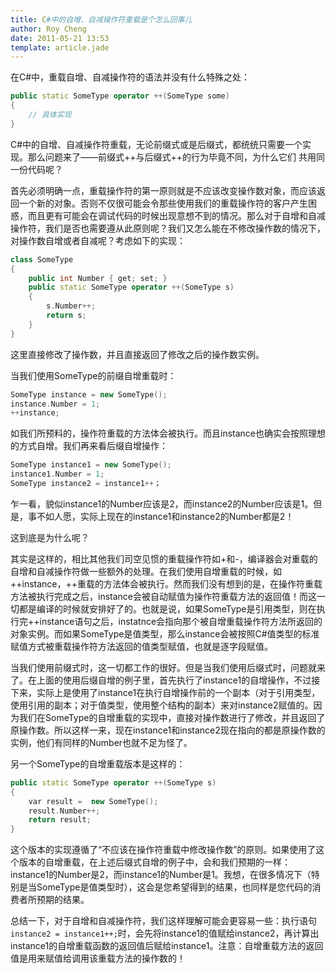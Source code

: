 ```yaml
---
title: C#中的自增、自减操作符重载是个怎么回事儿
author: Roy Cheng
date: 2011-05-21 13:53
template: article.jade
---
```


在C#中，重载自增、自减操作符的语法并没有什么特殊之处：

``` C++
public static SomeType operator ++(SomeType some)
{
    // 具体实现
}
```

C#中的自增、自减操作符重载，无论前缀式或是后缀式，都统统只需要一个实现。那么问题来了——前缀式++与后缀式++的行为毕竟不同，为什么它们 共用同一份代码呢？

<span class="more"></span>

首先必须明确一点，重载操作符的第一原则就是不应该改变操作数对象，而应该返回一个新的对象。否则不仅很可能会令那些使用我们的重载操作符的客户产生困惑，而且更有可能会在调试代码的时候出现意想不到的情况。那么对于自增和自减操作符，我们是否也需要遵从此原则呢？我们又怎么能在不修改操作数的情况下，对操作数自增或者自减呢？考虑如下的实现：   

``` C++
class SomeType   
{     
    public int Number { get; set; }
    public static SomeType operator ++(SomeType s)     
    {        
        s.Number++;        
        return s;     
    }
}
```

这里直接修改了操作数，并且直接返回了修改之后的操作数实例。

当我们使用SomeType的前缀自增重载时：

``` C++
SomeType instance = new SomeType();
instance.Number = 1;
++instance;
```

如我们所预料的，操作符重载的方法体会被执行。而且instance也确实会按照理想的方式自增。我们再来看后缀自增操作：

``` C++
SomeType instance1 = new SomeType();
instance1.Number = 1;
SomeType instance2 = instance1++；
```

乍一看，貌似instance1的Number应该是2，而instance2的Number应该是1。但是，事不如人愿，实际上现在的instance1和instance2的Number都是2！

这到底是为什么呢？

其实是这样的，相比其他我们司空见惯的重载操作符如+和-，编译器会对重载的自增和自减操作符做一些额外的处理。在我们使用自增重载的时候，如++instance，++重载的方法体会被执行。然而我们没有想到的是，在操作符重载方法被执行完成之后，instance会被自动赋值为操作符重载方法的返回值！而这一切都是编译的时候就安排好了的。也就是说，如果SomeType是引用类型，则在执行完++instance语句之后，instatnce会指向那个被自增重载操作符方法所返回的对象实例。而如果SomeType是值类型，那么instance会被按照C#值类型的标准赋值方式被重载操作符方法返回的值类型赋值，也就是逐字段赋值。

当我们使用前缀式时，这一切都工作的很好。但是当我们使用后缀式时，问题就来了。在上面的使用后缀自增的例子里，首先执行了instance1的自增操作，不过接下来，实际上是使用了instance1在执行自增操作前的一个副本（对于引用类型，使用引用的副本；对于值类型，使用整个结构的副本）来对instance2赋值的。因为我们在SomeType的自增重载的实现中，直接对操作数进行了修改，并且返回了原操作数。所以这样一来，现在instance1和instance2现在指向的都是原操作数的实例，他们有同样的Number也就不足为怪了。

另一个SomeType的自增重载版本是这样的：     


``` C++
public static SomeType operator ++(SomeType s)     
{         
    var result =  new SomeType();         
    result.Number++;         
    return result;     
}
``` 

这个版本的实现遵循了“不应该在操作符重载中修改操作数”的原则。如果使用了这个版本的自增重载，在上述后缀式自增的例子中，会和我们预期的一样：instance1的Number是2，而instance1的Number是1。我想，在很多情况下（特别是当SomeType是值类型时），这会是您希望得到的结果，也同样是您代码的消费者所预期的结果。

总结一下，对于自增和自减操作符，我们这样理解可能会更容易一些：执行语句 `instance2 = instance1++;`时，会先将instance1的值赋给instance2，再计算出instance1的自增重载函数的返回值后赋给instance1。注意：自增重载方法的返回值是用来赋值给调用该重载方法的操作数的！